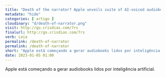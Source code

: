 ```yaml
---
title: "Death of the narrator? Apple unveils suite of AI-voiced audiobooks — The Guardian"
metadate: "hide"
categories: [ artigo ]
cloudinary: "d/death-of-narrator.png"
visit: http://go.crisdias.com/7rs
finalurl: http://go.crisdias.com/7rs
verb: Leia
permalink: /death-of-narrator
permalink: /death-of-narrator
short: "Apple está começando a gerar audiobooks lidos por inteligência artificial."
date: 2023-01-05 01:00
---
```

Apple está começando a gerar audiobooks lidos por inteligência artificial.